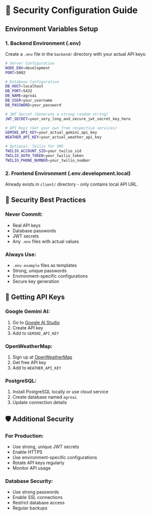 # 🔐 Security Configuration Guide

## Environment Variables Setup

### 1. Backend Environment (.env)
Create a `.env` file in the `backend/` directory with your actual API keys:

```bash
# Server Configuration
NODE_ENV=development
PORT=5002

# Database Configuration
DB_HOST=localhost
DB_PORT=5432
DB_NAME=agroai
DB_USER=your_username
DB_PASSWORD=your_password

# JWT Secret (Generate a strong random string)
JWT_SECRET=your_very_long_and_secure_jwt_secret_key_here

# API Keys (Get your own from respective services)
GEMINI_API_KEY=your_actual_gemini_api_key
WEATHER_API_KEY=your_actual_weather_api_key

# Optional: Twilio for SMS
TWILIO_ACCOUNT_SID=your_twilio_sid
TWILIO_AUTH_TOKEN=your_twilio_token
TWILIO_PHONE_NUMBER=your_twilio_number
```

### 2. Frontend Environment (.env.development.local)
Already exists in `client/` directory - only contains local API URL.

## 🚨 Security Best Practices

### Never Commit:
- Real API keys
- Database passwords
- JWT secrets
- Any `.env` files with actual values

### Always Use:
- `.env.example` files as templates
- Strong, unique passwords
- Environment-specific configurations
- Secure key generation

## 🔑 Getting API Keys

### Google Gemini AI:
1. Go to [Google AI Studio](https://aistudio.google.com/)
2. Create API key
3. Add to `GEMINI_API_KEY`

### OpenWeatherMap:
1. Sign up at [OpenWeatherMap](https://openweathermap.org/api)
2. Get free API key
3. Add to `WEATHER_API_KEY`

### PostgreSQL:
1. Install PostgreSQL locally or use cloud service
2. Create database named `agroai`
3. Update connection details

## 🛡️ Additional Security

### For Production:
- Use strong, unique JWT secrets
- Enable HTTPS
- Use environment-specific configurations
- Rotate API keys regularly
- Monitor API usage

### Database Security:
- Use strong passwords
- Enable SSL connections
- Restrict database access
- Regular backups
